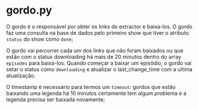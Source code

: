gordo.py 
========

O gordo é o responsável por obter os links do extractor e baixa-los. O gordo
faz uma consulta na base de dados pelo primeiro show que tiver o atributo
`status` do show como `done`;

O gordo vai percorrer cada um dos links que não foram baixados ou que estão com
o status downloading há mais de 20 minutos dentro do array `episodes` para
baixa-los. Quando começar a baixar um episódio, o gordo vai setar o status como
`downloading` e atualizar o last_change_time com a ultima atualização.

O timestamp é necessário para termos um `timeout`: gordos que estão baixando
uma legenda há 10 minutos certamente tem algum problema e a legenda precisa ser
baixada novamente;

